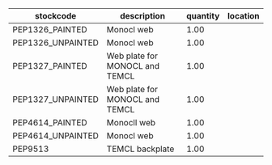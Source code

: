 |stockcode|description|quantity|location|
|---------|-----------|--------|--------|
|PEP1326_PAINTED|Monocl web|1.00||
|PEP1326_UNPAINTED|Monocl web|1.00||
|PEP1327_PAINTED|Web plate for MONOCL and TEMCL|1.00||
|PEP1327_UNPAINTED|Web plate for MONOCL and TEMCL|1.00||
|PEP4614_PAINTED|Monocll web|1.00||
|PEP4614_UNPAINTED|Monocl web|1.00||
|PEP9513|TEMCL backplate|1.00||
